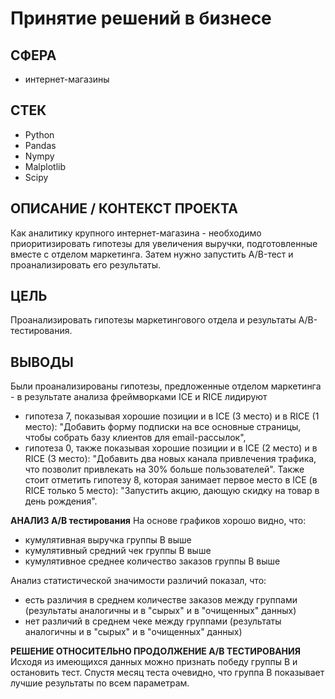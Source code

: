 # Принятие решений в бизнесе

## СФЕРА
- интернет-магазины

## СТЕК
- Python
- Pandas
- Nympy
- Malplotlib
- Scipy

## ОПИСАНИЕ / КОНТЕКСТ ПРОЕКТА
Как аналитику крупного интернет-магазина - необходимо приоритизировать гипотезы для увеличения выручки, подготовленные вместе с отделом маркетинга. Затем нужно запустить A/B-тест и проанализировать его результаты.

## ЦЕЛЬ
Проанализировать гипотезы маркетингового отдела и результаты A/B-тестирования.

## ВЫВОДЫ
Были проанализированы гипотезы, предложенные отделом маркетинга - в результате анализа фреймворками ICE и RICE лидируют
- гипотеза 7, показывая хорошие позиции и в ICE (3 место) и в RICE (1 место): "Добавить форму подписки на все основные страницы, чтобы собрать базу клиентов для email-рассылок",
- гипотеза 0, также показывая хорошие позиции и в ICE (2 место) и в RICE (3 место): "Добавить два новых канала привлечения трафика, что позволит привлекать на 30% больше пользователей".
Также стоит отметить гипотезу 8, которая занимает первое место в ICE (в RICE только 5 место): "Запустить акцию, дающую скидку на товар в день рождения".

__АНАЛИЗ А/В тестирования__
На основе графиков хорошо видно, что:
- кумулятивная выручка группы В выше
- кумулятивный средний чек группы В выше
- кумулятивное среднее количество заказов группы В выше

Анализ статистической значимости различий показал, что:
- есть различия в среднем количестве заказов между группами (результаты аналогичны и в "сырых" и в "очищенных" данных)
- нет различий в среднем чеке между группами (результаты аналогичны и в "сырых" и в "очищенных" данных)

__РЕШЕНИЕ ОТНОСИТЕЛЬНО ПРОДОЛЖЕНИЕ А/В ТЕСТИРОВАНИЯ__
Исходя из имеющихся данных можно признать победу группы В и остановить тест. Спустя месяц теста очевидно, что группа В показывает лучшие результаты по всем параметрам.
